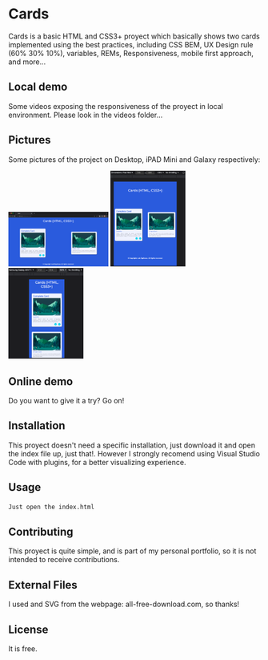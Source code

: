 # Cards

Cards is a basic HTML and CSS3+ proyect which basically shows two cards implemented using the best practices, including CSS BEM, UX Design rule (60% 30% 10%), variables, REMs, Responsiveness, mobile first approach, and more... 

## Local demo
Some videos exposing the responsiveness of the proyect in local environment. Please look in the videos folder...

## Pictures
Some pictures of the project on Desktop, iPAD Mini and Galaxy respectively:

<p float="left">
  <img src="https://github.com/LuisEspinosa7/simple-cards/blob/main/evidence/Evidence1.png" width="200">
  <img src="https://github.com/LuisEspinosa7/simple-cards/blob/main/evidence/evidence2.png" width="150">
  <img src="https://github.com/LuisEspinosa7/simple-cards/blob/main/evidence/evidence3.png" width="150">
</p>


## Online demo
Do you want to give it a try? Go on!


## Installation

This proyect doesn't need a specific installation, just download it and open the index file up, just that!. However I strongly recomend using Visual Studio Code with plugins, for a better visualizing experience.

## Usage

```bash
Just open the index.html
```

## Contributing
This proyect is quite simple, and is part of my personal portfolio, so it is not intended to receive contributions.

## External Files
I used and SVG from the webpage: all-free-download.com, so thanks!

## License
It is free.

